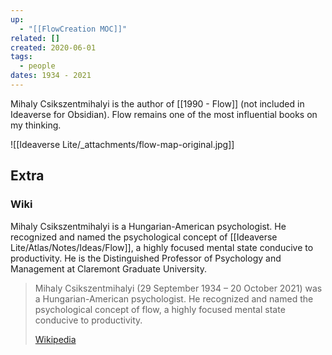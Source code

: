 ```yaml
---
up:
  - "[[FlowCreation MOC]]"
related: []
created: 2020-06-01
tags:
  - people
dates: 1934 - 2021
---
```

Mihaly Csikszentmihalyi is the author of [[1990 - Flow]] (not included in Ideaverse for Obsidian). Flow remains one of the most influential books on my thinking.

![[Ideaverse Lite/_attachments/flow-map-original.jpg]]


## Extra
### Wiki
Mihaly Csikszentmihalyi is a Hungarian-American psychologist. He recognized and named the psychological concept of [[Ideaverse Lite/Atlas/Notes/Ideas/Flow]], a highly focused mental state conducive to productivity. He is the Distinguished Professor of Psychology and Management at Claremont Graduate University.

> Mihaly Csikszentmihalyi (29 September 1934 – 20 October 2021) was a Hungarian-American psychologist. He recognized and named the psychological concept of flow, a highly focused mental state conducive to productivity. 
>
> [Wikipedia](https://en.wikipedia.org/wiki/Mihaly%20Csikszentmihalyi)


